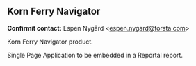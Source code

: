## Korn Ferry Navigator

**Confirmit contact:** Espen Nygård <<espen.nygard@forsta.com>>

Korn Ferry Navigator product.

Single Page Application to be embedded in a Reportal report.
